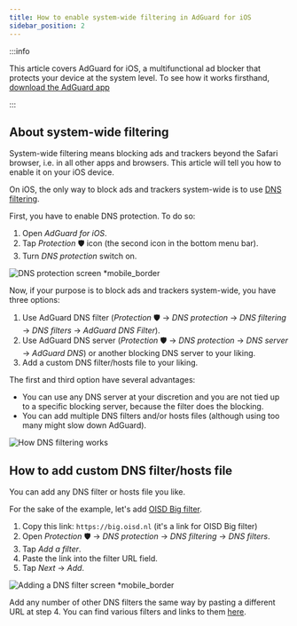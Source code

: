 ```yaml
---
title: How to enable system-wide filtering in AdGuard for iOS
sidebar_position: 2
---
```


:::info

This article covers AdGuard for iOS, a multifunctional ad blocker that protects your device at the system level. To see how it works firsthand, [download the AdGuard app](https://adguard.com/download.html?auto=true)

:::

## About system-wide filtering

System-wide filtering means blocking ads and trackers beyond the Safari browser, i.e. in all other apps and browsers. This article will tell you how to enable it on your iOS device.

On iOS, the only way to block ads and trackers system-wide is to use [DNS filtering](https://adguard-dns.io/kb/general/dns-filtering/). 

First, you have to enable DNS protection. To do so:

1. Open *AdGuard for iOS*.
2. Tap *Protection* 🛡 icon (the second icon in the bottom menu bar).
3. Turn *DNS protection* switch on.

![DNS protection screen *mobile_border](https://cdn.adtidy.org/public/Adguard/Blog/ios_dns_protection.PNG)

Now, if your purpose is to block ads and trackers system-wide, you have three options:

 1. Use AdGuard DNS filter (*Protection* 🛡 → *DNS protection* → *DNS filtering* → *DNS filters* → *AdGuard DNS Filter*).
 2. Use AdGuard DNS server (*Protection* 🛡 → *DNS protection* → *DNS server* → *AdGuard DNS*) or another blocking DNS server to your liking.
 3. Add a custom DNS filter/hosts file to your liking.

The first and third option have several advantages:

* You can use any DNS server at your discretion and you are not tied up to a specific blocking server, because the filter does the blocking.
* You can add multiple DNS filters and/or hosts files (although using too many might slow down AdGuard).

![How DNS filtering works](https://cdn.adtidy.org/public/Adguard/kb/DNS_filtering/how_dns_filtering_works_en.png)

## How to add custom DNS filter/hosts file

You can add any DNS filter or hosts file you like. 

For the sake of the example, let's add [OISD Big filter](https://oisd.nl/).

1. Copy this link: `https://big.oisd.nl` (it's a link for OISD Big filter)
2. Open *Protection* 🛡 → *DNS protection* → *DNS filtering* → *DNS filters*.
3. Tap *Add a filter*.
4. Paste the link into the filter URL field.
5. Tap *Next* → *Add*.

![Adding a DNS filter screen *mobile_border](https://cdn.adtidy.org/blog/new/ot4okIMGD236EB8905471.jpeg)

Add any number of other DNS filters the same way by pasting a different URL at step 4. You can find various filters and links to them [here](https://filterlists.com).
